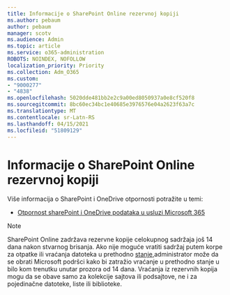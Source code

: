 ```yaml
---
title: Informacije o SharePoint Online rezervnoj kopiji
ms.author: pebaum
author: pebaum
manager: scotv
ms.audience: Admin
ms.topic: article
ms.service: o365-administration
ROBOTS: NOINDEX, NOFOLLOW
localization_priority: Priority
ms.collection: Adm_O365
ms.custom:
- "9000277"
- "4838"
ms.openlocfilehash: 5020dde481bb2e2c9a00ed8050937a0e8cf520f8
ms.sourcegitcommit: 8bc60ec34bc1e40685e3976576e04a2623f63a7c
ms.translationtype: MT
ms.contentlocale: sr-Latn-RS
ms.lasthandoff: 04/15/2021
ms.locfileid: "51809129"
---
```

# <a name="sharepoint-online-backup-information"></a>Informacije o SharePoint Online rezervnoj kopiji

Više informacija o SharePoint i OneDrive otpornosti potražite u temi:

- [Otpornost sharePoint i OneDrive podataka u usluzi Microsoft 365](https://docs.microsoft.com/compliance/assurance/assurance-sharepoint-onedrive-data-resiliency)

> [!NOTE]
> SharePoint Online zadržava rezervne kopije celokupnog sadržaja još 14 dana nakon stvarnog brisanja. Ako nije moguće vratiti [](https://support.microsoft.com/office/restore-deleted-items-from-the-site-collection-recycle-bin-5fa924ee-16d7-487b-9a0a-021b9062d14b) sadržaj putem korpe za otpatke ili vraćanja datoteka u prethodno [stanje,](https://support.microsoft.com/office/restore-your-onedrive-fa231298-759d-41cf-bcd0-25ac53eb8a15)administrator može da se obrati Microsoft podršci kako bi zatražio vraćanje u prethodno stanje u bilo kom trenutku unutar prozora od 14 dana. Vraćanja iz rezervnih kopija mogu da se obave samo za kolekcije sajtova ili podsajtove, ne i za pojedinačne datoteke, liste ili biblioteke.
